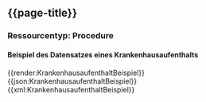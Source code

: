 ## {{page-title}}

### Ressourcentyp: Procedure

#### Beispiel des Datensatzes eines Krankenhausaufenthalts
<tabs>
    <tab title="Übersicht">      
        {{render:KrankenhausaufenthaltBeispiel}}
    </tab>
    <tab title="JSON">
        {{json:KrankenhausaufenthaltBeispiel}}
    </tab>
    <tab title="XML">
        {{xml:KrankenhausaufenthaltBeispiel}}
    </tab>
</tabs>